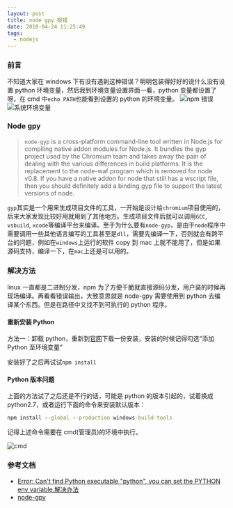 ```yaml
---
layout: post
title: node gpy 报错
date: 2018-04-24 11:25:49
tags:
  - nodejs
---
```


### 前言

不知道大家在 windows 下有没有遇到这种错误？明明包装得好好的说什么没有设置 python 环境变量，然后我到环境变量设置界面一看，python 变量都设置了呀，在 cmd 中`echo PATH`也能看到设置的 python 的环境变量。
![npm 错误](https://file.lantingshucheng.com/1524540596938.png/800x400)
![系统环境变量](https://file.lantingshucheng.com/1524544026718.png/800x400)

### Node gpy

> `node-gyp` is a cross-platform command-line tool written in Node.js for compiling native addon modules for Node.js. It bundles the gyp project used by the Chromium team and takes away the pain of dealing with the various differences in build platforms. It is the replacement to the node-waf program which is removed for node v0.8. If you have a native addon for node that still has a wscript file, then you should definitely add a binding.gyp file to support the latest versions of node.

`gyp`其实是一个用来生成项目文件的工具，一开始是设计给`chromium`项目使用的，后来大家发现比较好用就用到了其他地方。生成项目文件后就可以调用`GCC`, `vsbuild`, `xcode`等编译平台来编译。至于为什么要有`node-gyp`，是由于`node`程序中需要调用一些其他语言编写的工具甚至是`dll`，需要先编译一下，否则就会有跨平台的问题，例如在`windows`上运行的软件 copy 到 mac 上就不能用了，但是如果源码支持，编译一下，在`mac`上还是可以用的。

### 解决方法

linux 一直都是二进制分发，npm 为了方便干脆就直接源码分发，用户装的时候再现场编译。再看看错误输出，大致意思就是 node-gpy 需要使用到 python 去编译某个东西。但是在路径中又找不到可执行的 python 程序。

#### 重新安装 Python

方法一：卸载 python，重新到[官网](https://www.python.org/downloads/windows/)下载一份安装，安装的时候记得勾选“添加 Python 至环境变量”

安装好了之后再试试`npm install`

#### Python 版本问题

上面的方法试了之后还是不行的话，可能是 python 的版本引起的，试着换成 python2.7，或者运行下面的命令来安装默认版本：

```cmd
npm install --global --production windows-build-tools
```

记得上述命令需要在 cmd(管理员)的环境中执行。

![cmd](https://file.lantingshucheng.com/1524545060774.png)

### 参考文档

* [Error: Can't find Python executable "python", you can set the PYTHON env variable.解决办法](https://blog.csdn.net/weixin_36222137/article/details/78463543)
* [node-gpy](https://github.com/nodejs/node-gyp)
